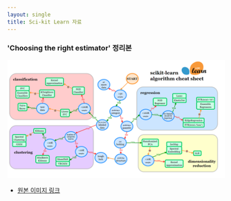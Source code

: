```yaml
---
layout: single
title: Sci-kit Learn 자료
---
```

### 'Choosing the right estimator' 정리본
![](/images/scikit_learn_guide.png)  
* [원본 이미지 링크](https://scikit-learn.org/stable/tutorial/machine_learning_map/)

